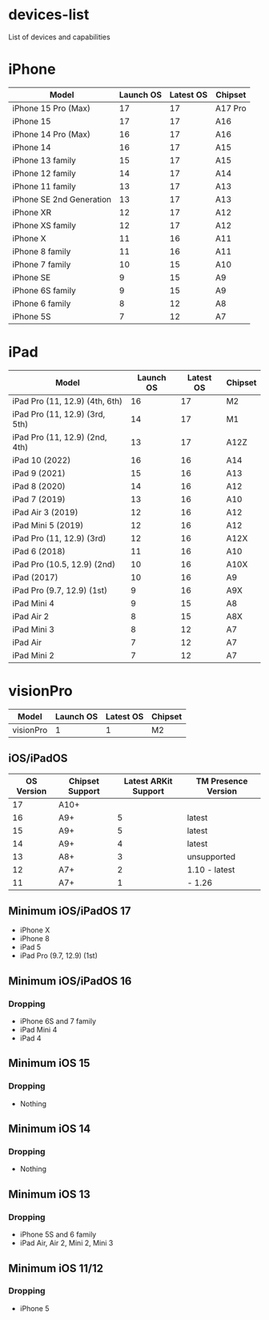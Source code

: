 # devices-list
List of devices and capabilities

# iPhone
| Model | Launch OS | Latest OS | Chipset |
| ----- | --------- | --------- | ------- |
| iPhone 15 Pro (Max) | 17 | 17 | A17 Pro |
| iPhone 15 | 17 | 17 | A16 |
| iPhone 14 Pro (Max) | 16 | 17 | A16 |
| iPhone 14 | 16 | 17 | A15 |
| iPhone 13 family | 15 | 17 | A15 |
| iPhone 12 family | 14 | 17 | A14 |
| iPhone 11 family | 13 | 17 | A13 |
| iPhone SE 2nd Generation | 13 | 17 | A13 |
| iPhone XR | 12 | 17 | A12 | 
| iPhone XS family | 12 | 17 | A12 |
| iPhone X | 11 | 16 | A11 |
| iPhone 8 family | 11 | 16 | A11 |
| iPhone 7 family | 10 | 15 | A10 |
| iPhone SE | 9 | 15 | A9 |
| iPhone 6S family | 9 | 15 | A9 |
| iPhone 6 family | 8 | 12 | A8 |
| iPhone 5S | 7 | 12 | A7 |

# iPad
| Model | Launch OS | Latest OS | Chipset |
| ----- | --------- | --------- | ------- |
| iPad Pro (11, 12.9) (4th, 6th) | 16 | 17 | M2 |
| iPad Pro (11, 12.9) (3rd, 5th) | 14 | 17 | M1 |
| iPad Pro (11, 12.9) (2nd, 4th) | 13 | 17 | A12Z |
| iPad 10 (2022) | 16 | 16 | A14 |
| iPad 9 (2021) | 15 | 16 | A13 |
| iPad 8 (2020) | 14 | 16 | A12 |
| iPad 7 (2019) | 13 | 16 | A10 |
| iPad Air 3 (2019) | 12 | 16 | A12 | 
| iPad Mini 5 (2019) | 12 | 16 | A12 | 
| iPad Pro (11, 12.9) (3rd) | 12 | 16 | A12X |
| iPad 6 (2018) | 11 | 16 | A10 |
| iPad Pro (10.5, 12.9) (2nd) | 10 | 16 | A10X | 
| iPad (2017) | 10 | 16 | A9 |
| iPad Pro (9.7, 12.9) (1st) | 9 | 16 | A9X | 
| iPad Mini 4 | 9 | 15 | A8 | 
| iPad Air 2 | 8 | 15 | A8X |
| iPad Mini 3 | 8 | 12 | A7 |
| iPad Air | 7 | 12 | A7 |
| iPad Mini 2 | 7 | 12 | A7 |

# visionPro
| Model | Launch OS | Latest OS | Chipset |
| ----- | --------- | --------- | ------- |
| visionPro | 1 | 1 | M2 |

## iOS/iPadOS
| OS Version | Chipset Support | Latest ARKit Support | TM Presence Version |
| - | - | - | - |
| 17 | A10+ | 
| 16 | A9+ | 5 | latest |
| 15 | A9+ | 5 | latest |
| 14 | A9+ | 4 | latest |
| 13 | A8+ | 3 | unsupported |
| 12 | A7+ | 2 | 1.10 - latest |
| 11 | A7+ | 1 | - 1.26 |

## Minimum iOS/iPadOS 17
- iPhone X
- iPhone 8
- iPad 5
- iPad Pro (9.7, 12.9) (1st)

## Minimum iOS/iPadOS 16
### Dropping
- iPhone 6S and 7 family
- iPad Mini 4
- iPad 4

## Minimum iOS 15
### Dropping
- Nothing

## Minimum iOS 14
### Dropping
- Nothing

## Minimum iOS 13
### Dropping 
- iPhone 5S and 6 family
- iPad Air, Air 2, Mini 2, Mini 3

## Minimum iOS 11/12
### Dropping
- iPhone 5
